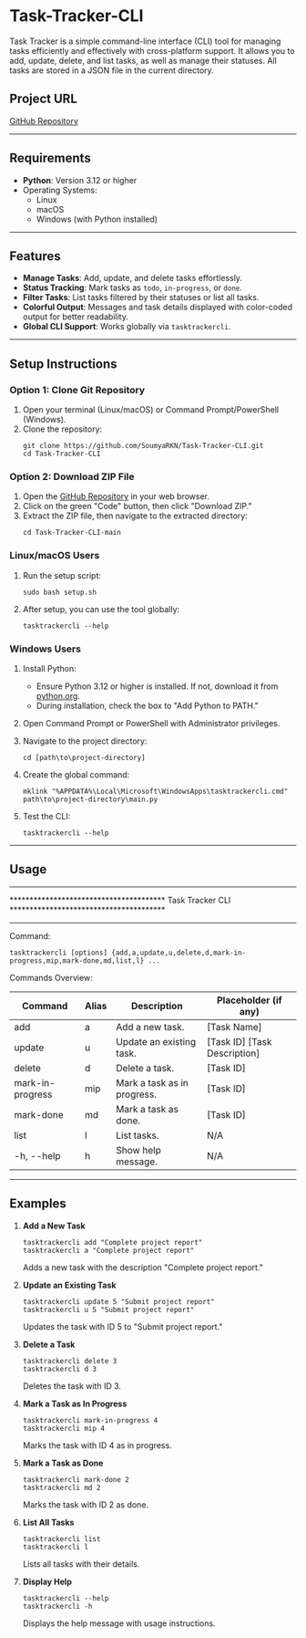 # Task-Tracker-CLI

Task Tracker is a simple command-line interface (CLI) tool for managing tasks efficiently and effectively with cross-platform support. It allows you to add, update, delete, and list tasks, as well as manage their statuses. All tasks are stored in a JSON file in the current directory.

## Project URL

[GitHub Repository](https://github.com/SoumyaRKN/Task-Tracker-CLI)

---

## Requirements

- **Python**: Version 3.12 or higher
- Operating Systems:
  - Linux
  - macOS
  - Windows (with Python installed)

---

## Features

- **Manage Tasks**: Add, update, and delete tasks effortlessly.
- **Status Tracking**: Mark tasks as `todo`, `in-progress`, or `done`.
- **Filter Tasks**: List tasks filtered by their statuses or list all tasks.
- **Colorful Output**: Messages and task details displayed with color-coded output for better readability.
- **Global CLI Support**: Works globally via `tasktrackercli`.

---

## Setup Instructions

### Option 1: Clone Git Repository

1. Open your terminal (Linux/macOS) or Command Prompt/PowerShell (Windows).
2. Clone the repository:
   ```
   git clone https://github.com/SoumyaRKN/Task-Tracker-CLI.git
   cd Task-Tracker-CLI
   ```

### Option 2: Download ZIP File

1. Open the [GitHub Repository](https://github.com/SoumyaRKN/Task-Tracker-CLI) in your web browser.
2. Click on the green "Code" button, then click "Download ZIP."
3. Extract the ZIP file, then navigate to the extracted directory:
   ```
   cd Task-Tracker-CLI-main
   ```

### Linux/macOS Users

1. Run the setup script:
   ```
   sudo bash setup.sh
   ```
2. After setup, you can use the tool globally:
   ```
   tasktrackercli --help
   ```

### Windows Users

1. Install Python:
   - Ensure Python 3.12 or higher is installed. If not, download it from [python.org](https://www.python.org/downloads/).
   - During installation, check the box to "Add Python to PATH."

2. Open Command Prompt or PowerShell with Administrator privileges.

3. Navigate to the project directory:
   ```
   cd [path\to\project-directory]
   ```

4. Create the global command:
   ```
   mklink "%APPDATA%\Local\Microsoft\WindowsApps\tasktrackercli.cmd" path\to\project-directory\main.py
   ```

5. Test the CLI:
   ```
   tasktrackercli --help
   ```

---

## Usage

**************************************************************************************************
***************************************  Task Tracker CLI  ***************************************
**************************************************************************************************

Command:
```
tasktrackercli [options] {add,a,update,u,delete,d,mark-in-progress,mip,mark-done,md,list,l} ...
```

Commands Overview:

| Command               | Alias   | Description                       | Placeholder (if any)            |
|-----------------------|---------|-----------------------------------|----------------------------------|
| add                   | a       | Add a new task.                  | [Task Name]                     |
| update                | u       | Update an existing task.         | [Task ID] [Task Description]    |
| delete                | d       | Delete a task.                   | [Task ID]                       |
| mark-in-progress      | mip     | Mark a task as in progress.      | [Task ID]                       |
| mark-done             | md      | Mark a task as done.             | [Task ID]                       |
| list                  | l       | List tasks.                      | N/A                             |
| -h, --help            | h       | Show help message.               | N/A                             |

---

## Examples

1. **Add a New Task**
   ```
   tasktrackercli add "Complete project report"
   tasktrackercli a "Complete project report"
   ```
   Adds a new task with the description "Complete project report."

2. **Update an Existing Task**
   ```
   tasktrackercli update 5 "Submit project report"
   tasktrackercli u 5 "Submit project report"
   ```
   Updates the task with ID 5 to "Submit project report."

3. **Delete a Task**
   ```
   tasktrackercli delete 3
   tasktrackercli d 3
   ```
   Deletes the task with ID 3.

4. **Mark a Task as In Progress**
   ```
   tasktrackercli mark-in-progress 4
   tasktrackercli mip 4
   ```
   Marks the task with ID 4 as in progress.

5. **Mark a Task as Done**
   ```
   tasktrackercli mark-done 2
   tasktrackercli md 2
   ```
   Marks the task with ID 2 as done.

6. **List All Tasks**
   ```
   tasktrackercli list
   tasktrackercli l
   ```
   Lists all tasks with their details.

7. **Display Help**
   ```
   tasktrackercli --help
   tasktrackercli -h
   ```
   Displays the help message with usage instructions.
